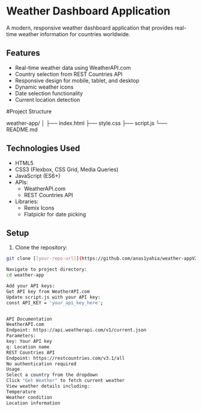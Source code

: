 # Weather Dashboard Application

A modern, responsive weather dashboard application that provides real-time weather information for countries worldwide.

## Features

- Real-time weather data using WeatherAPI.com
- Country selection from REST Countries API
- Responsive design for mobile, tablet, and desktop
- Dynamic weather icons
- Date selection functionality
- Current location detection



#Project Structure


weather-app/
│
├── index.html
├── style.css
├── script.js
└── README.md



## Technologies Used

- HTML5
- CSS3 (Flexbox, CSS Grid, Media Queries)
- JavaScript (ES6+)
- APIs:
  - WeatherAPI.com
  - REST Countries API
- Libraries:
  - Remix Icons
  - Flatpickr for date picking

## Setup

1. Clone the repository:
```bash
git clone [[your-repo-url]](https://github.com/anas1yahia/weather-appV2)

Navigate to project directory:
cd weather-app

Add your API keys:
Get API key from WeatherAPI.com
Update script.js with your API key:
const API_KEY = 'your_api_key_here';


API Documentation
WeatherAPI.com
Endpoint: https://api.weatherapi.com/v1/current.json
Parameters:
key: Your API key
q: Location name
REST Countries API
Endpoint: https://restcountries.com/v3.1/all
No authentication required
Usage
Select a country from the dropdown
Click "Get Weather" to fetch current weather
View weather details including:
Temperature
Weather condition
Location information

